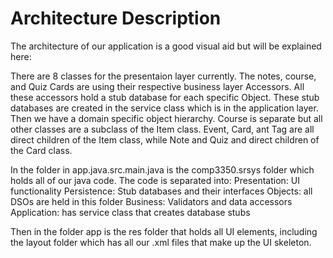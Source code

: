 # Architecture Description
The architecture of our application is a good visual aid but will be explained here:

There are 8 classes for the presentaion layer currently. The notes, course, and Quiz Cards are using their respective business layer Accessors. All these accessors hold a stub database for each specific Object. These stub databases are created in the service class which is in the application layer.
Then we have a domain specific object hierarchy. Course is separate but all other classes are a subclass of the Item class. Event, Card, ant Tag are all direct children of the Item class, while Note and Quiz and direct children of the Card class.

In the folder in app.java.src.main.java is the comp3350.srsys folder which holds all of our java code. The code is separated into:
Presentation: UI functionality 
Persistence: Stub databases and their interfaces
Objects: all DSOs are held in this folder
Business: Validators and data accessors
Application: has service class that creates database stubs

Then in the folder app is the res folder that holds all UI elements, including the layout folder which has all our .xml files that make up the UI skeleton.
